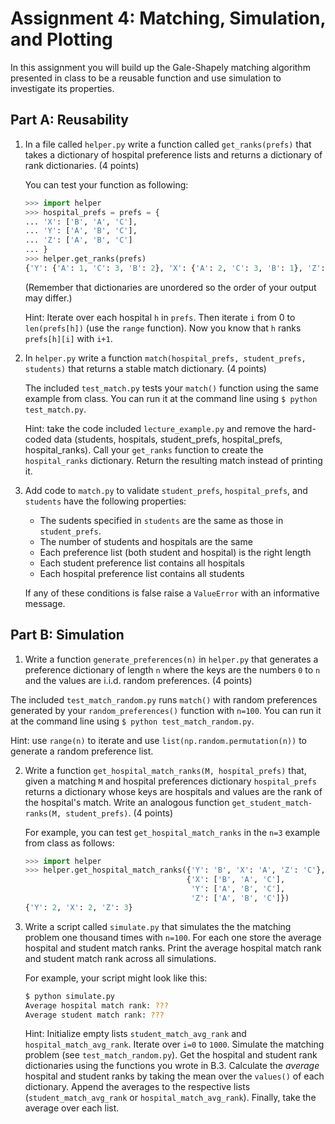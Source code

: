 # Assignment 4: Matching, Simulation, and Plotting

In this assignment you will build up the Gale-Shapely matching algorithm presented in class to be a reusable function and use simulation to investigate its properties.

## Part A: Reusability
1. In a file called `helper.py` write a function called `get_ranks(prefs)` that takes a dictionary of hospital preference lists and returns a dictionary of rank dictionaries. (4 points)

    You can test your function as following:

    ```python
    >>> import helper
    >>> hospital_prefs = prefs = {
    ... 'X': ['B', 'A', 'C'],
    ... 'Y': ['A', 'B', 'C'],
    ... 'Z': ['A', 'B', 'C']
    ... }
    >>> helper.get_ranks(prefs)
    {'Y': {'A': 1, 'C': 3, 'B': 2}, 'X': {'A': 2, 'C': 3, 'B': 1}, 'Z': {'A': 1, 'C': 3, 'B': 2}}
    ```
    (Remember that dictionaries are unordered so the order of your output may differ.)
    
    Hint: Iterate over each hospital `h` in `prefs`. Then iterate `i` from 0 to `len(prefs[h])` (use the `range` function). Now you know that `h` ranks `prefs[h][i]` with `i+1`.
    
2. In `helper.py` write a function `match(hospital_prefs, student_prefs, students)` that returns a stable match dictionary. (4 points)

    The included `test_match.py` tests your `match()` function using the same example from class. You can run it at the command line using `$ python test_match.py`.

    Hint: take the code included `lecture_example.py` and remove the hard-coded data (students, hospitals, student_prefs, hospital_prefs, hospital_ranks). Call your `get_ranks` function to create the `hospital_ranks` dictionary. Return the resulting match instead of printing it.
    
3. Add code to `match.py` to validate `student_prefs`, `hospital_prefs`, and `students` have the following properties:

    - The sudents specified in `students` are the same as those in `student_prefs`.
    - The number of students and hospitals are the same
    - Each preference list (both student and hospital) is the right length
    - Each student preference list contains all hospitals
    - Each hospital preference list contains all students
    
    If any of these conditions is false raise a `ValueError` with an informative message.
    
## Part B: Simulation

1. Write a function `generate_preferences(n)` in `helper.py` that generates a preference dictionary of length `n` where the keys are the numbers `0` to `n` and the values are i.i.d. random preferences. (4 points)

  The included `test_match_random.py` runs `match()` with random preferences generated by your `random_preferences()` function with `n=100`. You can run it at the command line using `$ python test_match_random.py`.

  Hint: use `range(n)` to iterate and use `list(np.random.permutation(n))` to generate a random preference list.

2. Write a function `get_hospital_match_ranks(M, hospital_prefs)` that, given a matching `M` and hospital preferences dictionary `hospital_prefs` returns a dictionary whose keys are hospitals and values are the rank of the hospital's match. Write an analogous function `get_student_match-ranks(M, student_prefs)`. (4 points)

    For example, you can test `get_hospital_match_ranks` in the `n=3` example from class as follows:
   
    ```python
    >>> import helper
    >>> helper.get_hospital_match_ranks({'Y': 'B', 'X': 'A', 'Z': 'C'},
                                        {'X': ['B', 'A', 'C'],
                                         'Y': ['A', 'B', 'C'],
                                         'Z': ['A', 'B', 'C']})
    {'Y': 2, 'X': 2, 'Z': 3}
    ```
3. Write a script called `simulate.py` that simulates the the matching problem one thousand times with `n=100`. For each one store the average hospital and student match ranks. Print the average hospital match rank and student match rank across all simulations.

    For example, your script might look like this:
    ```bash
    $ python simulate.py
    Average hospital match rank: ???
    Average student match rank: ???
    ```
    
    Hint: Initialize empty lists `student_match_avg_rank` and `hospital_match_avg_rank`. Iterate over `i=0` to `1000`. Simulate the matching problem (see `test_match_random.py`). Get the hospital and student rank dictionaries using the functions you wrote in B.3. Calculate the *average* hospital and student ranks by taking the mean over the `values()` of each dictionary. Append the averages to the respective lists (`student_match_avg_rank` or `hospital_match_avg_rank`). Finally, take the average over each list.
